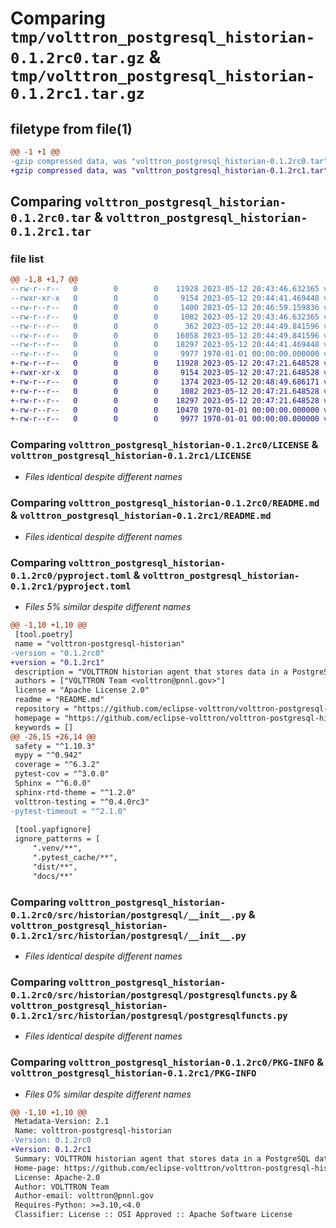 # Comparing `tmp/volttron_postgresql_historian-0.1.2rc0.tar.gz` & `tmp/volttron_postgresql_historian-0.1.2rc1.tar.gz`

## filetype from file(1)

```diff
@@ -1 +1 @@
-gzip compressed data, was "volttron_postgresql_historian-0.1.2rc0.tar", max compression
+gzip compressed data, was "volttron_postgresql_historian-0.1.2rc1.tar", max compression
```

## Comparing `volttron_postgresql_historian-0.1.2rc0.tar` & `volttron_postgresql_historian-0.1.2rc1.tar`

### file list

```diff
@@ -1,8 +1,7 @@
--rw-r--r--   0        0        0    11928 2023-05-12 20:43:46.632365 volttron_postgresql_historian-0.1.2rc0/LICENSE
--rwxr-xr-x   0        0        0     9154 2023-05-12 20:44:41.469448 volttron_postgresql_historian-0.1.2rc0/README.md
--rw-r--r--   0        0        0     1400 2023-05-12 20:46:59.159836 volttron_postgresql_historian-0.1.2rc0/pyproject.toml
--rw-r--r--   0        0        0     1082 2023-05-12 20:43:46.632365 volttron_postgresql_historian-0.1.2rc0/src/historian/postgresql/__init__.py
--rw-r--r--   0        0        0      362 2023-05-12 20:44:49.841596 volttron_postgresql_historian-0.1.2rc0/src/historian/postgresql/__pycache__/__init__.cpython-310.pyc
--rw-r--r--   0        0        0    16058 2023-05-12 20:44:49.841596 volttron_postgresql_historian-0.1.2rc0/src/historian/postgresql/__pycache__/postgresqlfuncts.cpython-310.pyc
--rw-r--r--   0        0        0    18297 2023-05-12 20:44:41.469448 volttron_postgresql_historian-0.1.2rc0/src/historian/postgresql/postgresqlfuncts.py
--rw-r--r--   0        0        0     9977 1970-01-01 00:00:00.000000 volttron_postgresql_historian-0.1.2rc0/PKG-INFO
+-rw-r--r--   0        0        0    11928 2023-05-12 20:47:21.648528 volttron_postgresql_historian-0.1.2rc1/LICENSE
+-rwxr-xr-x   0        0        0     9154 2023-05-12 20:47:21.648528 volttron_postgresql_historian-0.1.2rc1/README.md
+-rw-r--r--   0        0        0     1374 2023-05-12 20:48:49.686171 volttron_postgresql_historian-0.1.2rc1/pyproject.toml
+-rw-r--r--   0        0        0     1082 2023-05-12 20:47:21.648528 volttron_postgresql_historian-0.1.2rc1/src/historian/postgresql/__init__.py
+-rw-r--r--   0        0        0    18297 2023-05-12 20:47:21.648528 volttron_postgresql_historian-0.1.2rc1/src/historian/postgresql/postgresqlfuncts.py
+-rw-r--r--   0        0        0    10470 1970-01-01 00:00:00.000000 volttron_postgresql_historian-0.1.2rc1/setup.py
+-rw-r--r--   0        0        0     9977 1970-01-01 00:00:00.000000 volttron_postgresql_historian-0.1.2rc1/PKG-INFO
```

### Comparing `volttron_postgresql_historian-0.1.2rc0/LICENSE` & `volttron_postgresql_historian-0.1.2rc1/LICENSE`

 * *Files identical despite different names*

### Comparing `volttron_postgresql_historian-0.1.2rc0/README.md` & `volttron_postgresql_historian-0.1.2rc1/README.md`

 * *Files identical despite different names*

### Comparing `volttron_postgresql_historian-0.1.2rc0/pyproject.toml` & `volttron_postgresql_historian-0.1.2rc1/pyproject.toml`

 * *Files 5% similar despite different names*

```diff
@@ -1,10 +1,10 @@
 [tool.poetry]
 name = "volttron-postgresql-historian"
-version = "0.1.2rc0"
+version = "0.1.2rc1"
 description = "VOLTTRON historian agent that stores data in a PostgreSQL database. It extends the SQLHistorian class."
 authors = ["VOLTTRON Team <volttron@pnnl.gov>"]
 license = "Apache License 2.0"
 readme = "README.md"
 repository = "https://github.com/eclipse-volttron/volttron-postgresql-historian"
 homepage = "https://github.com/eclipse-volttron/volttron-postgresql-historian"
 keywords = []
@@ -26,15 +26,14 @@
 safety = "^1.10.3"
 mypy = "^0.942"
 coverage = "^6.3.2"
 pytest-cov = "^3.0.0"
 Sphinx = "^6.0.0"
 sphinx-rtd-theme = "^1.2.0"
 volttron-testing = "^0.4.0rc3"
-pytest-timeout = "^2.1.0"
 
 [tool.yapfignore]
 ignore_patterns = [
     ".venv/**",
     ".pytest_cache/**",
     "dist/**",
     "docs/**"
```

### Comparing `volttron_postgresql_historian-0.1.2rc0/src/historian/postgresql/__init__.py` & `volttron_postgresql_historian-0.1.2rc1/src/historian/postgresql/__init__.py`

 * *Files identical despite different names*

### Comparing `volttron_postgresql_historian-0.1.2rc0/src/historian/postgresql/postgresqlfuncts.py` & `volttron_postgresql_historian-0.1.2rc1/src/historian/postgresql/postgresqlfuncts.py`

 * *Files identical despite different names*

### Comparing `volttron_postgresql_historian-0.1.2rc0/PKG-INFO` & `volttron_postgresql_historian-0.1.2rc1/PKG-INFO`

 * *Files 0% similar despite different names*

```diff
@@ -1,10 +1,10 @@
 Metadata-Version: 2.1
 Name: volttron-postgresql-historian
-Version: 0.1.2rc0
+Version: 0.1.2rc1
 Summary: VOLTTRON historian agent that stores data in a PostgreSQL database. It extends the SQLHistorian class.
 Home-page: https://github.com/eclipse-volttron/volttron-postgresql-historian
 License: Apache-2.0
 Author: VOLTTRON Team
 Author-email: volttron@pnnl.gov
 Requires-Python: >=3.10,<4.0
 Classifier: License :: OSI Approved :: Apache Software License
```

